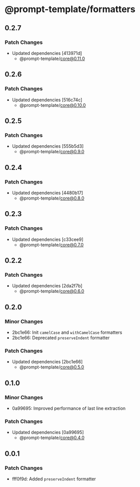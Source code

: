 # @prompt-template/formatters

## 0.2.7

### Patch Changes

- Updated dependencies [413971d]
  - @prompt-template/core@0.11.0

## 0.2.6

### Patch Changes

- Updated dependencies [516c74c]
  - @prompt-template/core@0.10.0

## 0.2.5

### Patch Changes

- Updated dependencies [555b5d3]
  - @prompt-template/core@0.9.0

## 0.2.4

### Patch Changes

- Updated dependencies [4480b17]
  - @prompt-template/core@0.8.0

## 0.2.3

### Patch Changes

- Updated dependencies [c33cee9]
  - @prompt-template/core@0.7.0

## 0.2.2

### Patch Changes

- Updated dependencies [2da2f7b]
  - @prompt-template/core@0.6.0

## 0.2.0

### Minor Changes

- 2bc1e66: Init `camelCase` and `withCamelCase` formatters
- 2bc1e66: Deprecated `preserveIndent` formatter

### Patch Changes

- Updated dependencies [2bc1e66]
  - @prompt-template/core@0.5.0

## 0.1.0

### Minor Changes

- 0a99695: Improved performance of last line extraction

### Patch Changes

- Updated dependencies [0a99695]
  - @prompt-template/core@0.4.0

## 0.0.1

### Patch Changes

- fff0f9d: Added `preserveIndent` formatter
